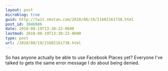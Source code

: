 ```yaml
---
layout: post
microblog: true
guid: http://twit.vmstan.com/2010/08/19/21602161738.html
post_id: 3046986
date: 2010-08-19T13:30:22-0600
lastmod: 2010-08-19T13:30:22-0600
type: post
url: /2010/08/19/21602161738.html
---
```

So has anyone actually be able to use Facebook Places yet? Everyone I've talked to gets the same error message I do about being denied.
